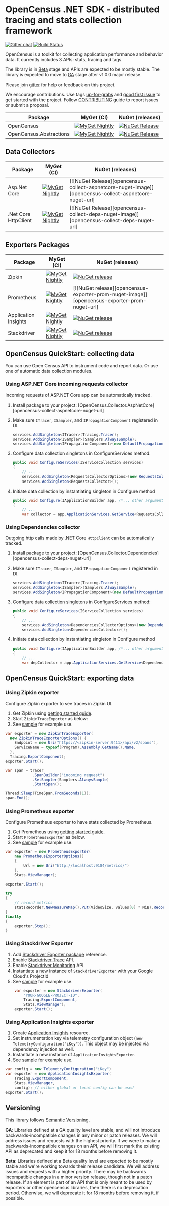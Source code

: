 # OpenCensus .NET SDK - distributed tracing and stats collection framework

[![Gitter chat][gitter-image]][gitter-url]
[![Build Status](https://opencensus.visualstudio.com/continuous-integration/_apis/build/status/ci-myget-update.yml)](https://opencensus.visualstudio.com/continuous-integration/_build/latest?definitionId=3)

OpenCensus is a toolkit for collecting application performance and behavior
data. It currently includes 3 APIs: stats, tracing and tags.

The library is in [Beta](#versioning) stage and APIs are expected to be mostly
stable. The library is expected to move to [GA](#versioning) stage after v1.0.0
major release.

Please join [gitter](https://gitter.im/census-instrumentation/Lobby) for help
or feedback on this project.

We encourage contributions. Use tags [up-for-grabs][up-for-grabs-issues] and
[good first issue][good-first-issues] to get started with the project. Follow
[CONTRIBUTING](CONTRIBUTING.md) guide to report issues or submit a proposal.

| Package                 | MyGet (CI)       | NuGet (releases) |
| ----------------------- | ---------------- | -----------------|
| OpenCensus              | [![MyGet Nightly][opencensus-myget-image]][opencensus-myget-url]         | [![NuGet Release][opencensus-nuget-image]][opencensus-nuget-url]         |
| OpenCensus.Abstractions | [![MyGet Nightly][opencensus-abs-myget-image]][opencensus-abs-myget-url] | [![NuGet Release][opencensus-abs-nuget-image]][opencensus-abs-nuget-url] |

## Data Collectors

| Package                 | MyGet (CI)       | NuGet (releases) |
| ----------------------- | ---------------- | -----------------|
| Asp.Net Core            | [![MyGet Nightly][opencensus-collect-aspnetcore-myget-image]][opencensus-collect-aspnetcore-myget-url]       | [![NuGet Release][opencensus-collect-aspnetcore-nuget-image]][opencensus-collect-aspnetcore-nuget-url]   |
| .Net Core HttpClient    | [![MyGet Nightly][opencensus-collect-deps-myget-image]][opencensus-collect-deps-myget-url]                   | [![NuGet Release][opencensus-collect-deps-nuget-image]][opencensus-collect-deps-nuget-url]               |

## Exporters Packages

| Package                 | MyGet (CI)       | NuGet (releases) |
| ----------------------- | ---------------- | -----------------|
| Zipkin                  | [![MyGet Nightly][opencensus-exporter-zipkin-myget-image]][opencensus-exporter-zipkin-myget-url]            | [![NuGet release][opencensus-exporter-zipkin-nuget-image]][opencensus-exporter-zipkin-nuget-url]            |
| Prometheus              | [![MyGet Nightly][opencensus-exporter-prom-myget-image]][opencensus-exporter-prom-myget-url]                | [![NuGet release][opencensus-exporter-prom-nuget-image]][opencensus-exporter-prom-nuget-url]                |
| Application Insights    | [![MyGet Nightly][opencensus-exporter-ai-myget-image]][opencensus-exporter-ai-myget-url]                    | [![NuGet release][opencensus-exporter-ai-nuget-image]][opencensus-exporter-ai-nuget-url]                    |
| Stackdriver             | [![MyGet Nightly][opencensus-exporter-stackdriver-myget-image]][opencensus-exporter-stackdriver-myget-url]  | [![NuGet release][opencensus-exporter-stackdriver-nuget-image]][opencensus-exporter-stackdriver-nuget-url]  |

## OpenCensus QuickStart: collecting data

You can use Open Census API to instrument code and report data. Or use one of
automatic data collection modules.

### Using ASP.NET Core incoming requests collector

Incoming requests of ASP.NET Core app can be automatically tracked.

1. Install package to your project:
   [OpenCensus.Collector.AspNetCore][opencensus-collect-aspnetcore-nuget-url]

2. Make sure `ITracer`, `ISampler`, and `IPropagationComponent` registered in DI.
    ``` csharp
    services.AddSingleton<ITracer>(Tracing.Tracer);
    services.AddSingleton<ISampler>(Samplers.AlwaysSample);
    services.AddSingleton<IPropagationComponent>(new DefaultPropagationComponent());
    ```

3. Configure data collection singletons in ConfigureServices method:
    ``` csharp
    public void ConfigureServices(IServiceCollection services)
    {
        // ...
        services.AddSingleton<RequestsCollectorOptions>(new RequestsCollectorOptions());
        services.AddSingleton<RequestsCollector>();
    ```

4. Initiate data collection by instantiating singleton in Configure method
    ``` csharp
    public void Configure(IApplicationBuilder app, /*... other arguments*/ )
    {
        // ...
        var collector = app.ApplicationServices.GetService<RequestsCollector>();
    ```

### Using Dependencies collector

Outgoing http calls made by .NET Core `HttpClient` can be automatically tracked.

1. Install package to your project:
   [OpenCensus.Collector.Dependencies][opencensus-collect-deps-nuget-url]

2. Make sure `ITracer`, `ISampler`, and `IPropagationComponent` registered in DI.
    ``` csharp
    services.AddSingleton<ITracer>(Tracing.Tracer);
    services.AddSingleton<ISampler>(Samplers.AlwaysSample);
    services.AddSingleton<IPropagationComponent>(new DefaultPropagationComponent());
    ```

3. Configure data collection singletons in ConfigureServices method:
    ``` csharp
    public void ConfigureServices(IServiceCollection services)
    {
        // ...
        services.AddSingleton<DependenciesCollectorOptions>(new DependenciesCollectorOptions());
        services.AddSingleton<DependenciesCollector>();
    ```

4. Initiate data collection by instantiating singleton in Configure method
    ``` csharp
    public void Configure(IApplicationBuilder app, /*... other arguments*/ )
    {
        // ...
        var depCollector = app.ApplicationServices.GetService<DependenciesCollector>();
    ```

## OpenCensus QuickStart: exporting data

### Using Zipkin exporter

Configure Zipkin exporter to see traces in Zipkin UI.

1. Get Zipkin using [getting started guide][zipkin-get-started].
2. Start `ZipkinTraceExporter` as below:
3. See [sample][zipkin-sample] for example use.

``` csharp
var exporter = new ZipkinTraceExporter(
  new ZipkinTraceExporterOptions() {
    Endpoint = new Uri("https://<zipkin-server:9411>/api/v2/spans"),
    ServiceName = typeof(Program).Assembly.GetName().Name,
  },
  Tracing.ExportComponent);
exporter.Start();

var span = tracer
            .SpanBuilder("incoming request")
            .SetSampler(Samplers.AlwaysSample)
            .StartSpan();

Thread.Sleep(TimeSpan.FromSeconds(1));
span.End();
```

### Using Prometheus exporter

Configure Prometheus exporter to have stats collected by Prometheus.

1. Get Prometheus using [getting started guide][prometheus-get-started].
2. Start `PrometheusExporter` as below.
3. See [sample][prometheus-sample] for example use.

``` csharp
var exporter = new PrometheusExporter(
    new PrometheusExporterOptions()
    {
        Url = new Uri("http://localhost:9184/metrics/")
    },
    Stats.ViewManager);

exporter.Start();

try
{
    // record metrics
    statsRecorder.NewMeasureMap().Put(VideoSize, values[0] * MiB).Record();
}
finally
{
    exporter.Stop();
}
```

### Using Stackdriver Exporter

1. Add [Stackdriver Exporter package][opencensus-exporter-stackdriver-myget-url] reference.
2. Enable [Stackdriver Trace][stackdriver-trace-setup] API.
3. Enable [Stackdriver Monitoring][stackdriver-monitoring-setup] API.
4. Instantiate a new instance of `StackdriverExporter` with your Google Cloud's ProjectId
5. See [sample][stackdriver-sample] for example use.

``` csharp
    var exporter = new StackdriverExporter(
        "YOUR-GOOGLE-PROJECT-ID",
        Tracing.ExportComponent,
        Stats.ViewManager);
    exporter.Start();
```

### Using Application Insights exporter

1. Create [Application Insights][ai-get-started] resource.
2. Set instrumentation key via telemetry configuration object
   (`new TelemetryConfiguration("iKey")`). This object may be injected via
   dependency injection as well.
3. Instantiate a new instance of `ApplicationInsightsExporter`.
4. See [sample][ai-sample] for example use.

``` csharp
var config = new TelemetryConfiguration("iKey")
var exporter = new ApplicationInsightsExporter(
    Tracing.ExportComponent,
    Stats.ViewManager,
    config); // either global or local config can be used
exporter.Start();
```

## Versioning
  
This library follows [Semantic Versioning][semver].
  
**GA**: Libraries defined at a GA quality level are stable, and will not
introduce backwards-incompatible changes in any minor or patch releases. We
will address issues and requests with the highest priority. If we were to make
a backwards-incompatible changes on an API, we will first mark the existing API
as deprecated and keep it for 18 months before removing it.
  
**Beta**: Libraries defined at a Beta quality level are expected to be mostly
stable and we're working towards their release candidate. We will address
issues and requests with a higher priority. There may be backwards incompatible
changes in a minor version release, though not in a patch release. If an
element is part of an API that is only meant to be used by exporters or other
opencensus libraries, then there is no deprecation period. Otherwise, we will
deprecate it for 18 months before removing it, if possible.

[gitter-image]: https://badges.gitter.im/census-instrumentation/lobby.svg
[gitter-url]:https://gitter.im/census-instrumentation/lobby?utm_source=badge&utm_medium=badge&utm_campaign=pr-badge&utm_content=badge
[opencensus-myget-image]:https://img.shields.io/myget/opencensus/vpre/OpenCensus.svg
[opencensus-myget-url]: https://www.myget.org/feed/opencensus/package/nuget/OpenCensus
[opencensus-abs-myget-image]:https://img.shields.io/myget/opencensus/vpre/OpenCensus.Abstractions.svg
[opencensus-abs-myget-url]: https://www.myget.org/feed/opencensus/package/nuget/OpenCensus.Abstractions
[opencensus-exporter-zipkin-myget-image]:https://img.shields.io/myget/opencensus/vpre/OpenCensus.Exporter.Zipkin.svg
[opencensus-exporter-zipkin-myget-url]: https://www.myget.org/feed/opencensus/package/nuget/OpenCensus.Exporter.Zipkin
[opencensus-exporter-prom-myget-image]:https://img.shields.io/myget/opencensus/vpre/OpenCensus.Exporter.Prometheus.svg
[opencensus-exporter-prom-myget-url]: https://www.myget.org/feed/opencensus/package/nuget/OpenCensus.Exporter.Prometheus
[opencensus-exporter-ai-myget-image]:https://img.shields.io/myget/opencensus/vpre/OpenCensus.Exporter.ApplicationInsights.svg
[opencensus-exporter-ai-myget-url]: https://www.myget.org/feed/opencensus/package/nuget/OpenCensus.Exporter.ApplicationInsights
[opencensus-exporter-stackdriver-myget-image]:https://img.shields.io/myget/opencensus/vpre/OpenCensus.Exporter.Stackdriver.svg
[opencensus-exporter-stackdriver-myget-url]: https://www.myget.org/feed/opencensus/package/nuget/OpenCensus.Exporter.Stackdriver
[opencensus-collect-aspnetcore-myget-image]:https://img.shields.io/myget/opencensus/vpre/OpenCensus.Collector.AspNetCore.svg
[opencensus-collect-aspnetcore-myget-url]: https://www.myget.org/feed/opencensus/package/nuget/OpenCensus.Collector.AspNetCore
[opencensus-collect-deps-myget-image]:https://img.shields.io/myget/opencensus/vpre/OpenCensus.Collector.Dependencies.svg
[opencensus-collect-deps-myget-url]: https://www.myget.org/feed/opencensus/package/nuget/OpenCensus.Collector.Dependencies
[opencensus-nuget-image]:https://img.shields.io/nuget/vpre/OpenCensus.svg
[opencensus-nuget-url]:https://www.nuget.org/packages/OpenCensus
[opencensus-abs-nuget-image]:https://img.shields.io/nuget/vpre/OpenCensus.Abstractions.svg
[opencensus-abs-nuget-url]: https://www.nuget.org/packages/OpenCensus.Abstractions
[opencensus-exporter-zipkin-nuget-image]:https://img.shields.io/nuget/vpre/OpenCensus.Exporter.Zipkin.svg
[opencensus-exporter-zipkin-nuget-url]: https://www.nuget.org/packages/OpenCensus.Exporter.Zipkin
[opencensus-exporter-prom-myget-image]:https://img.shields.io/nuget/vpre/OpenCensus.Exporter.Prometheus.svg
[opencensus-exporter-prom-myget-url]: https://www.nuget.org/packages/OpenCensus.Exporter.Prometheus
[opencensus-exporter-ai-nuget-image]:https://img.shields.io/nuget/vpre/OpenCensus.Exporter.ApplicationInsights.svg
[opencensus-exporter-ai-nuget-url]: https://www.nuget.org/packages/OpenCensus.Exporter.ApplicationInsights
[opencensus-exporter-stackdriver-nuget-image]:https://img.shields.io/nuget/vpre/OpenCensus.Exporter.Stackdriver.svg
[opencensus-exporter-stackdriver-nuget-url]: https://www.nuget.org/packages/OpenCensus.Exporter.Stackdriver
[opencensus-collect-aspnetcore-myget-image]:https://img.shields.io/nuget/vpre/OpenCensus.Collector.AspNetCore.svg
[opencensus-collect-aspnetcore-myget-url]: https://www.nuget.org/packages/OpenCensus.Collector.AspNetCore
[opencensus-collect-deps-myget-image]:https://img.shields.io/nuget/vpre/OpenCensus.Collector.Dependencies.svg
[opencensus-collect-deps-myget-url]: https://www.nuget.org/packages/OpenCensus.Collector.Dependencies
[up-for-grabs-issues]: https://github.com/census-instrumentation/opencensus-csharp/issues?q=is%3Aissue+is%3Aopen+label%3Aup-for-grabs
[good-first-issues]: https://github.com/census-instrumentation/opencensus-csharp/issues?q=is%3Aissue+is%3Aopen+label%3A%22good+first+issue%22
[zipkin-get-started]: https://zipkin.io/pages/quickstart.html
[ai-get-started]: https://docs.microsoft.com/azure/application-insights
[stackdriver-trace-setup]: https://cloud.google.com/trace/docs/setup/
[stackdriver-monitoring-setup]: https://cloud.google.com/monitoring/api/enable-api
[semver]: http://semver.org/
[ai-sample]: https://github.com/census-instrumentation/opencensus-csharp/blob/develop/src/Samples/TestApplicationInsights.cs
[stackdriver-sample]: https://github.com/census-instrumentation/opencensus-csharp/blob/develop/src/Samples/TestStackdriver.cs
[zipkin-sample]: https://github.com/census-instrumentation/opencensus-csharp/blob/develop/src/Samples/TestZipkin.cs
[prometheus-get-started]: https://prometheus.io/docs/introduction/first_steps/
[prometheus-sample]: https://github.com/census-instrumentation/opencensus-csharp/blob/develop/src/Samples/TestPrometheus.cs